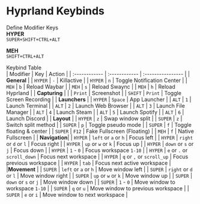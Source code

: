 # Hyprland Keybinds  
Define Modifier Keys  
**HYPER**  
`SUPER+SHIFT+CTRL+ALT`  

**MEH**  
`SHIFT+CTRL+ALT` 

Keybind Table  
| Modifier      | Key                           | Action                            |
| :------------ | :------------                 | :----------------                 |
| **General**   |
| `HYPER`       | `-`                           | Killactive                        |
| `HYPER`       | `n`                           | Toggle Notification Center        |
| `MEH`         | `b`                           | Reload Waybar                     |
| `MEH`         | `s`                           | Reload Swaync                     |
| `MEH`         | `h`                           | Reload Hyprland                   |
| **Capturing** |
|               | `Print`                       | Screenshot                        |
| `SHIFT`       | `Print`                       | Toggle Screen Recording           |
| **Launchers** |
| `HYPER`       | `Space`                       | App Launcher                      |
| `ALT`         | `1`                           | Launch Terminal                   |
| `ALT`         | `2`                           | Launch Web Browser                |
| `ALT`         | `3`                           | Launch File Manager               |
| `ALT`         | `4`                           | Launch Steam                      |
| `ALT`         | `5`                           | Launch Spotify                    |
| `ALT`         | `6`                           | Launch Discord                    |
| **Layout**    |
| `HYPER`       | `z`                           | Swap window split                 |
| `SUPER`       | `z`                           | Switch split method               |
| `SUPER`       | `p`                           | Toggle pseudo mode                | 
| `SUPER`       | `f`                           | Toggle floating & center          |
| `SUPER`       | `F12`                         | Fake Fullscreen (Floating)        |
| `MEH`         | `f`                           | Native Fullscreen                 |
| **Navigation**|
| `HYPER`       | `left` or `a` or `h`          | Focus left                        |
| `HYPER`       | `right` or `d` or `l`         | Focus right                       |
| `HYPER`       | `up` or `w` or `k`            | Focus up                          |
| `HYPER`       | `down` or `s` or `j`          | Focus down                        |
| `HYPER`       | `1` - `0`                     | Focus workspace `1-10`            |
| `HYPER`       | `e` or `.` or `scroll_down`   | Focus next workspace              |
| `HYPER`       | `q` or `,` or `scroll_up`     | Focus previous workspace          |
| `HYPER`       | `tab`                         | Focus next active workspace       |
|**Movement**   |
| `SUPER`       | `left` or `a` or `h`          | Move window left                  |
| `SUPER`       | `right` or `d` or `l`         | Move window right                 |
| `SUPER`       | `up` or `w` or `k`            | Move window up                    |
| `SUPER`       | `down` or `s` or `j`          | Move window down                  |
| `SUPER`       | `1` - `0`                     | Move window to workspace `1-10`   |
| `SUPER`       | `q` or `u`                    | Move window to previous workspace |
| `SUPER`       | `e` or `i`                    | Move window to next workspace     |

